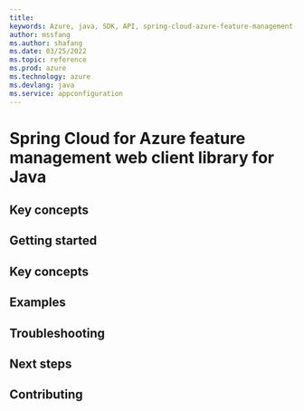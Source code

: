 ```yaml
---
title: 
keywords: Azure, java, SDK, API, spring-cloud-azure-feature-management-web, appconfiguration
author: mssfang
ms.author: shafang
ms.date: 03/25/2022
ms.topic: reference
ms.prod: azure
ms.technology: azure
ms.devlang: java
ms.service: appconfiguration
---
```

# Spring Cloud for Azure feature management web client library for Java

## Key concepts
## Getting started
## Key concepts
## Examples
## Troubleshooting
## Next steps
## Contributing

